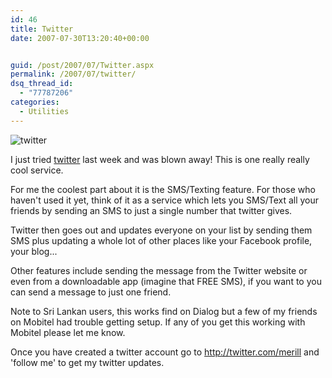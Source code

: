 ```yaml
---
id: 46
title: Twitter
date: 2007-07-30T13:20:40+00:00


guid: /post/2007/07/Twitter.aspx
permalink: /2007/07/twitter/
dsq_thread_id:
  - "77787206"
categories:
  - Utilities
---
```

<p><img alt="twitter" src="{{ site.url }}{{ site.baseurl }}/wp-content/uploads/binary/Twitter_7A06/twitter.gif"> </p> <p>I just tried <a href="http://www.twitter.com">twitter</a>&nbsp;last week and was blown away! This is one really really cool service.</p> <p>For&nbsp;me the coolest part about it is the SMS/Texting feature. For those who haven't used it yet, think of&nbsp;it as a service which lets you&nbsp;SMS/Text all&nbsp;your friends by sending an SMS to just a single number that twitter gives.</p> <p>Twitter then goes out and updates everyone on your list by sending them SMS plus updating a whole lot of other&nbsp;places like your Facebook profile, your blog...</p> <p>Other features include sending the message from the Twitter website or even from a downloadable app (imagine that FREE SMS), if you want to you can send a message to just one friend.</p> <p>Note to Sri Lankan users,&nbsp;this works find on Dialog but a few of my friends on Mobitel had trouble getting setup. If any of you get this working with Mobitel please let me know.</p> <p>Once you have created a twitter account go to <a href="http://twitter.com/merill">http://twitter.com/merill</a> and 'follow me' to get my twitter updates.&nbsp;</p>